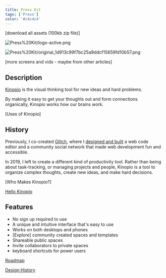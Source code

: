 ```yaml
---
title: Press Kit
tags: ['Press']
color: '#c4c4c4'
---
```


[download all assets (100kb zip file)]

![Press%20Kit/logo-active.png](Press%20Kit/logo-active.png)

![Press%20Kit/original_1d913c99f7bc25a9ddcf15659fd10b57.png](Press%20Kit/original_1d913c99f7bc25a9ddcf15659fd10b57.png)

[more screens and vids - maybe from other articles]

## Description

[Kinopio](http://kinopio.club) is the visual thinking tool for new ideas and hard problems.

By making it easy to get your thoughts out and form connections organically, Kinopio works how our brains work.

[Uses of Kinopio]

## History

Previously, I co-created [Glitch](http://glitch.com), where I [designed and built](http://pketh.org/the-first-four-years-of-glitch.html) a web code editor and a community social network that made web development fun and accessible.

In 2019, I left to create a different kind of productivity tool. Rather than being about task-tracking, or managing projects and people, Kinopio is a tool to organize complex thoughts, create new ideas, and make hard decisions.

[Who Makes Kinopio?]

[Hello Kinopio](http://pketh.org/hello-kinopio.html)

## Features

- No sign up required to use
- A unique and intuitive interface that's easy to use
- Works on both desktops and phones
- [Explore] community created spaces and templates
- Shareable public spaces
- Invite collaborators to private spaces
- keyboard shortcuts for power users

[Roadmap](https://kinopio.club/-kinopio-roadmap-6TRE21gchHI7alHLuwzd5)

[Design History](https://www.are.na/kinopio/kinopio-design)